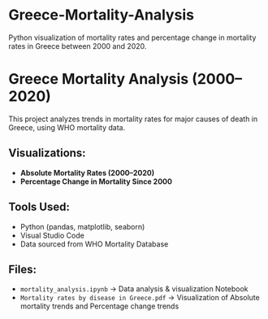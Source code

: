# Greece-Mortality-Analysis
Python visualization of mortality rates and percentage change in mortality rates in Greece between 2000 and 2020.

# Greece Mortality Analysis (2000–2020)

This project analyzes trends in mortality rates for major causes of death in Greece, using WHO mortality data.

## Visualizations:
- **Absolute Mortality Rates (2000–2020)**
- **Percentage Change in Mortality Since 2000**

## Tools Used:
- Python (pandas, matplotlib, seaborn)
- Visual Studio Code
- Data sourced from WHO Mortality Database

## Files:
- `mortality_analysis.ipynb` → Data analysis & visualization Notebook
- `Mortality rates by disease in Greece.pdf` → Visualization of Absolute mortality trends and Percentage change trends
